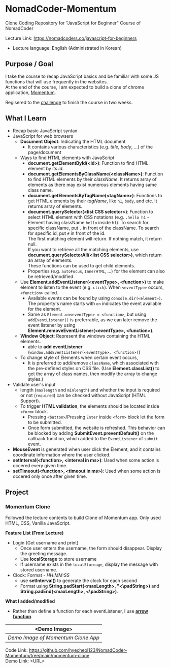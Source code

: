 # NomadCoder-Momentum
Clone Coding Repository for "JavaScript for Beginner" Course of NomadCoder

Lecture Link: https://nomadcoders.co/javascript-for-beginners
- Lecture language: English (Administrated in Korean)


## Purpose / Goal

I take the course to recap JavaScript basics and be familiar with some JS functions that will use frequently in the websites.  
At the end of the course, I am expected to build a clone of chrome application, [Momentum](https://chrome.google.com/webstore/detail/momentum/laookkfknpbbblfpciffpaejjkokdgca).

Regisered to the [challenge](https://nomadcoders.co/faq/challenge/vanillajs) to finish the course in two weeks.


## What I Learn

- Recap basic JavaScript syntax
- JavaScript for web browsers
  - **Document Object**: Indicating the HTML document
    - It contains various characteristics (e.g. *title*, *body*, ...) of the page/document
  - Ways to find HTML elements with JavaScript
    - **document.getElementById(\<id>)**: Function to find HTML element by its *id*. 
    - **document.getElementsByClassName(\<className>)**: Function to find HTML elements by their *className*.
    It returns array of elements as there may exist numerous elements having same class name.
    - **document.getElementsByTagName(\<tagName>)**: Functions to get HTML elements by their *tagName*, like `h1`, `body`, and etc.
    It returns array of elements.
    - **document.querySelector(\<list CSS selector>)**: Function to select HTML element with CSS notations (e.g. `.hello h1` - Element having className `hello` inside `h1`).
    To search for specific className, put `.` in front of the className.
    To search for specific id, put `#` in front of the id.  
    The first matching element will return.
    If nothing match, it return null.  
    If you want to retrieve all the matching elements, use **document.querySelectorAll(\<list CSS selector>)**, which return an array of elements.  
    These functions can be used to get child elements.
    - Properties (e.g. `autoFocus`, `InnerHTML`, ...) for the element can also be retrieved/modified
  - Use **Element.addEventListener(\<eventType>, \<function>)** to make element to listen to the event (e.g. `click`).
  When `<eventType>` occurs, `<function>` called.
    - Available events can be found by using `console.dir(<element>)`.
    The property's name starts with `on` indicates the event available for the element.
    - Same as `Element.on<eventType> = <function>`, but using `addEventListener()` is preferrable, as we can later remove the event listener by using **Element.removeEventListener(\<eventType>, \<function>)**.
  - **Window Object**: Represent the windows containing the HTML elements.
    - able to **add eventListener** (`window.addEventListener(<eventType>, <function>)`)
  - To change style of Elements when certain event occurs,
    - It is preferred to add/remove `className`, which associated with the pre-defined styles on CSS file.
    (Use **Element.classList()** to get the array of class names, then modify the array to change styles.)
- Validate user's input
  - length (`maxlength` and `minlength`) and whether the input is required or not (`required`) can be checked without JavaScript (HTML Support).
  - To trigger **HTML validation**, the elements should be located inside `<form>` block.
    - Pressing `<button>`/Pressing `Enter` inside `<form>` block let the form to be submitted. 
    - Once form submitted, the website is refreshed.
    This behavior can be blocked by adding **SubmitEvent.preventDefault()** on the callback function, which added to the `EventListener` of `submit` event.
- **MouseEvent** is generated when user click the Element, and it contains coordinate information where the user clicked.
- **setInterval(\<function>, \<interval in ms>)**: Used when some action is occered every given time.
- **setTimeout(\<function>, \<timeout in ms>)**: Used when some action is occered only once after given time.


## Project

### Momentum Clone

Followed the lecture contents to build Clone of Momentum app. 
Only used HTML, CSS, Vanilla JavaScript.  

**Feature List (From Lecture)**  
- Login (Get username and print)
  - Once user enters the username, the form should disappear.
    Display the greeting message.
  - Use **localStorage** to store username
  - If username exists in the `localStoreage`, display the message with stored username.
- Clock: Format - *HH:MM:SS*
  - use **setInterval()** to generate the clock for each second
  - Format using **String.padStart(\<maxLength>, "<\padString>)** and **String.padEnd(\<maxLength>, <\padString>)**.

**What I added/modified**  
- Rather than define a function for each eventListener, I use [**arrow function**](https://developer.mozilla.org/en-US/docs/Web/JavaScript/Reference/Functions/Arrow_functions).

| \<Demo Image> | 
|:--:| 
| *Demo Image of Momentum Clone App* |

Code Link: https://github.com/hyecheol123/NomadCoder-Momentum/tree/main/momentum-clone   
Demo Link: \<URL>
